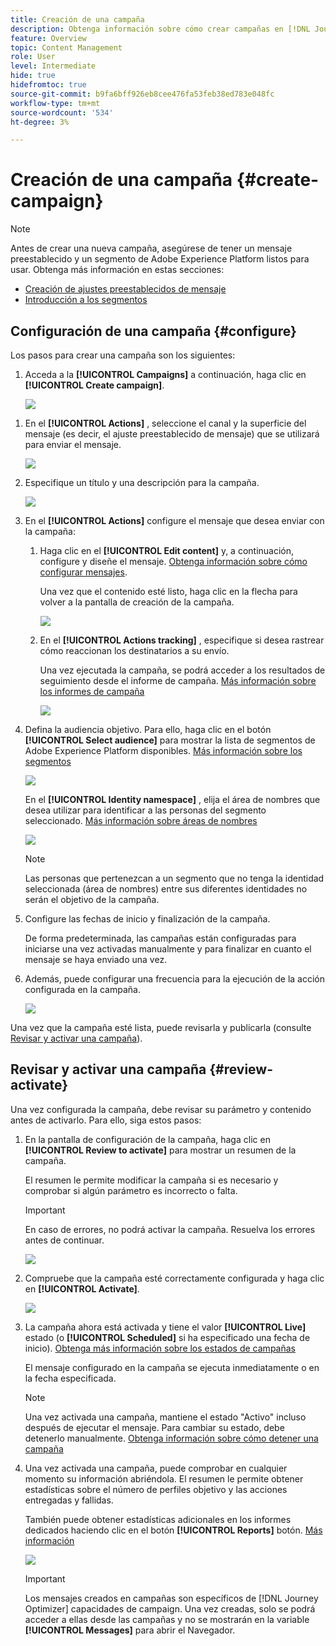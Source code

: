```yaml
---
title: Creación de una campaña
description: Obtenga información sobre cómo crear campañas en [!DNL Journey Optimizer]
feature: Overview
topic: Content Management
role: User
level: Intermediate
hide: true
hidefromtoc: true
source-git-commit: b9fa6bff926eb8cee476fa53feb38ed783e048fc
workflow-type: tm+mt
source-wordcount: '534'
ht-degree: 3%

---
```



# Creación de una campaña {#create-campaign}

>[!NOTE]
>
>Antes de crear una nueva campaña, asegúrese de tener un mensaje preestablecido y un segmento de Adobe Experience Platform listos para usar. Obtenga más información en estas secciones:
>
>* [Creación de ajustes preestablecidos de mensaje](../configuration/message-presets.md)
>* [Introducción a los segmentos](../segment/about-segments.md)


## Configuración de una campaña {#configure}

Los pasos para crear una campaña son los siguientes:

1. Acceda a la **[!UICONTROL Campaigns]** a continuación, haga clic en **[!UICONTROL Create campaign]**.

   ![](assets/create-campaign.png)

<!--1. In the **[!UICONTROL Properties]** section, specify when you want to execute the campaign:

    * **[!UICONTROL Scheduled]**: execute the campaign immediately or on a specified date,
    * **[!UICONTROL API-triggered]**: execute the campaign using an API call. In this case, profiles to be targeted and triggers for actions need to be set via the API call.-->

1. En el **[!UICONTROL Actions]** , seleccione el canal y la superficie del mensaje (es decir, el ajuste preestablecido de mensaje) que se utilizará para enviar el mensaje.

   ![](assets/create-campaign-action.png)

1. Especifique un título y una descripción para la campaña.

   <!--To test the content of your message, toggle the **[!UICONTROL Content experiment]** option on. This allows you to test multiple variables of a delivery on populations samples, in order to define which treatment has the biggest impact on the targeted population.[Learn more about content experiment](../campaigns/content-experiment.md).-->

   ![](assets/create-campaign-properties.png)

1. En el **[!UICONTROL Actions]** configure el mensaje que desea enviar con la campaña:

   1. Haga clic en el **[!UICONTROL Edit content]** y, a continuación, configure y diseñe el mensaje. [Obtenga información sobre cómo configurar mensajes](../messages/get-started-content.md).

      Una vez que el contenido esté listo, haga clic en la flecha para volver a la pantalla de creación de la campaña.

      ![](assets/create-campaign-design.png)

   1. En el **[!UICONTROL Actions tracking]** , especifique si desea rastrear cómo reaccionan los destinatarios a su envío.

      Una vez ejecutada la campaña, se podrá acceder a los resultados de seguimiento desde el informe de campaña. [Más información sobre los informes de campaña](campaign-global-report.md)

      ![](assets/create-campaign-action-properties.png)

1. Defina la audiencia objetivo. Para ello, haga clic en el botón **[!UICONTROL Select audience]** para mostrar la lista de segmentos de Adobe Experience Platform disponibles. [Más información sobre los segmentos](../segment/about-segments.md)

   ![](assets/create-campaign-audience.png)

   <!--By default, the targeted audience for in-app messages includes all the users of the selected mobile application.-->

   En el **[!UICONTROL Identity namespace]** , elija el área de nombres que desea utilizar para identificar a las personas del segmento seleccionado. [Más información sobre áreas de nombres](../event/about-creating.md#select-the-namespace)

   ![](assets/create-campaign-namespace.png)

   >[!NOTE]
   >
   >Las personas que pertenezcan a un segmento que no tenga la identidad seleccionada (área de nombres) entre sus diferentes identidades no serán el objetivo de la campaña. <!--info vue dans section journeys, read segment-->

   <!--If you are creating a campaign to send an in-app message, you can choose how and when the message will be shown to the audience using existing mobile app triggers.-->
   <!-- where are triggers configured?-->

1. Configure las fechas de inicio y finalización de la campaña.

   De forma predeterminada, las campañas están configuradas para iniciarse una vez activadas manualmente y para finalizar en cuanto el mensaje se haya enviado una vez.

1. Además, puede configurar una frecuencia para la ejecución de la acción configurada en la campaña.

   ![](assets/create-campaign-schedule.png)

Una vez que la campaña esté lista, puede revisarla y publicarla (consulte [Revisar y activar una campaña](#review-activate)).

## Revisar y activar una campaña {#review-activate}

Una vez configurada la campaña, debe revisar su parámetro y contenido antes de activarlo. Para ello, siga estos pasos:

1. En la pantalla de configuración de la campaña, haga clic en **[!UICONTROL Review to activate]** para mostrar un resumen de la campaña.

   El resumen le permite modificar la campaña si es necesario y comprobar si algún parámetro es incorrecto o falta.

   >[!IMPORTANT]
   >
   >En caso de errores, no podrá activar la campaña. Resuelva los errores antes de continuar.

   ![](assets/create-campaign-alerts.png)

1. Compruebe que la campaña esté correctamente configurada y haga clic en **[!UICONTROL Activate]**.

   ![](assets/create-campaign-review.png)

1. La campaña ahora está activada y tiene el valor **[!UICONTROL Live]** estado (o **[!UICONTROL Scheduled]**  si ha especificado una fecha de inicio). [Obtenga más información sobre los estados de campañas](get-started-with-campaigns.md#statuses)

   El mensaje configurado en la campaña se ejecuta inmediatamente o en la fecha especificada.

   >[!NOTE]
   >
   >Una vez activada una campaña, mantiene el estado &quot;Activo&quot; incluso después de ejecutar el mensaje. Para cambiar su estado, debe detenerlo manualmente. [Obtenga información sobre cómo detener una campaña](modify-stop-campaign.md)

1. Una vez activada una campaña, puede comprobar en cualquier momento su información abriéndola. El resumen le permite obtener estadísticas sobre el número de perfiles objetivo y las acciones entregadas y fallidas.

   También puede obtener estadísticas adicionales en los informes dedicados haciendo clic en el botón **[!UICONTROL Reports]** botón. [Más información](campaign-global-report.md)

   ![](assets/create-campaign-summary.png)

   >[!IMPORTANT]
   >
   >Los mensajes creados en campañas son específicos de [!DNL Journey Optimizer] capacidades de campaign. Una vez creadas, solo se podrá acceder a ellas desde las campañas y no se mostrarán en la variable **[!UICONTROL Messages]** para abrir el Navegador.